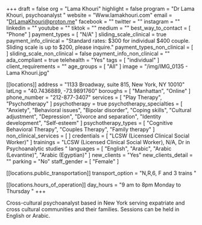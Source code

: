 +++
draft = false
org = "Lama Khouri"
highlight = false
program = "Dr Lama Khouri, psychoanalyst "
website = "Www.lamakhouri.com"
email = "DrLamaKhouri@proton.me"
facebook = ""
twitter = ""
instagram = ""
linkedin = ""
youtube = ""
tiktok = ""
medium = ""
best_way_to_contact = [ "Phone" ]
payment_types = [ "N/A" ]
sliding_scale_clinical = true
payment_info_clinical = "Standard rates: $300 for individual $400 couple.  Sliding scale is up to $200, please inquire."
payment_types_non_clinical = [ ]
sliding_scale_non_clinical = false
payment_info_non_clinical = ""
ada_compliant = true
telehealth = "Yes"
tags = [ "individual" ]
client_requirements = ""
age_groups = [ "All" ]
image = "/img/IMG_0135 - Lama Khouri.jpg"

[[locations]]
address = "1133 Broadway, suite 815, New York, NY 10010"
latLng = "40.7436889, -73.9891760"
boroughs = [ "Manhattan", "Online" ]
phone_number = "212-877-3407"
services = [ "Play Therapy", "Psychotherapy" ]
psychotherapy = true
psychotherapy_specialties = [
  "Anxiety",
  "Behavioral issues",
  "Bipolar disorder",
  "Coping skills",
  "Cultural adjustment",
  "Depression",
  "Divorce and separation",
  "Identity development",
  "Self-esteem"
]
psychotherapy_types = [
  "Cognitive Behavioral Therapy",
  "Couples Therapy",
  "Family therapy"
]
non_clinical_services = [ ]
credentials = [ "LCSW (Licensed Clinical Social Worker)" ]
trainings = "LCSW (Licensed Clinical Social Worker), N/A, Dr in Psychoanalytic studies "
languages = [
  "English",
  "Arabic",
  "Arabic (Levantine)",
  "Arabic (Egyptian)"
]
new_clients = "Yes"
new_clients_detail = ""
parking = "No"
staff_gender = [ "Female" ]

  [[locations.public_transportation]]
  transport_option = "N,R,6, F and 3 trains "

  [[locations.hours_of_operation]]
  day_hours = "9 am to 8pm Monday to Thursday "
+++


Cross-cultural psychoanalyst based in New York serving expatriate and cross cultural communities and their families. Sessions can be held in English or Arabic. 
